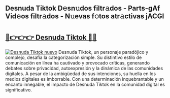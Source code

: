 ## Desnuda Tiktok D𝚎sn𝚞dos filtr𝚊dos - Parts-gAf Vid𝚎os filtr𝚊dos - N𝚞evas f𝚘tos atr𝚊ctivas jACGI

# <h2><a href="http://mb7s5l.tromn.icu/?c=Desnuda+Tiktok">🔗👉👉👉 Desnuda Tiktok 🔗🔗</a></h2>

[![Desnuda Tiktok nuevo](https://i.imgur.com/pEAQMta.gif)](http://mb7s5l.tromn.icu/?c=Desnuda+Tiktok)
Desnuda Tiktok, un personaje paradójico y complejo, desafía la categorización simple. Su distintivo estilo de comunicación en línea ha cautivado y provocado críticas, generando debates sobre privacidad, autoexpresión y la dinámica de las comunidades digitales. A pesar de la ambigüedad de sus intenciones, su huella en los medios digitales es imborrable. Con una determinación inquebrantable y un encanto innegable, el impacto de Desnuda Tiktok en la comunidad digital es significativo.
